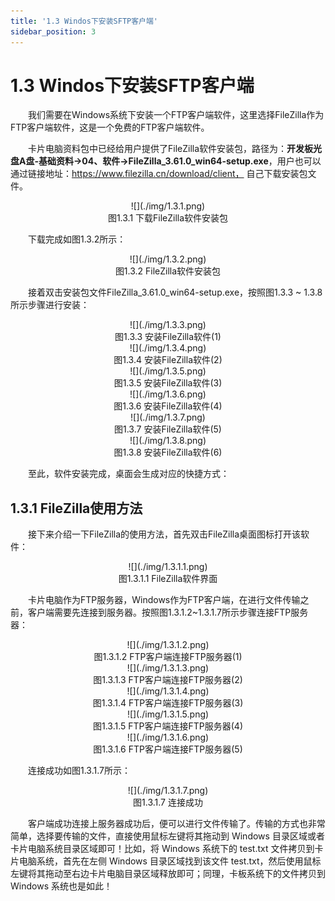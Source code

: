```yaml
---
title: '1.3 Windos下安装SFTP客户端'
sidebar_position: 3
---
```


# 1.3 Windos下安装SFTP客户端

&emsp;&emsp;我们需要在Windows系统下安装一个FTP客户端软件，这里选择FileZilla作为FTP客户端软件，这是一个免费的FTP客户端软件。

&emsp;&emsp;卡片电脑资料包中已经给用户提供了FileZilla软件安装包，路径为：**开发板光盘A盘-基础资料->04、软件->FileZilla_3.61.0_win64-setup.exe**，用户也可以通过链接地址：https://www.filezilla.cn/download/client， 自己下载安装包文件。


<center>
![](./img/1.3.1.png)<br />
图1.3.1 下载FileZilla软件安装包
</center>

&emsp;&emsp;下载完成如图1.3.2所示：

<center>
![](./img/1.3.2.png)<br />
图1.3.2 FileZilla软件安装包
</center>

&emsp;&emsp;接着双击安装包文件FileZilla_3.61.0_win64-setup.exe，按照图1.3.3 ~ 1.3.8所示步骤进行安装：

<center>
![](./img/1.3.3.png)<br />
图1.3.3 安装FileZilla软件(1)
</center>

<center>
![](./img/1.3.4.png)<br />
图1.3.4 安装FileZilla软件(2)
</center>

<center>
![](./img/1.3.5.png)<br />
图1.3.5 安装FileZilla软件(3)
</center>

<center>
![](./img/1.3.6.png)<br />
图1.3.6 安装FileZilla软件(4)
</center>

<center>
![](./img/1.3.7.png)<br />
图1.3.7 安装FileZilla软件(5)
</center>

<center>
![](./img/1.3.8.png)<br />
图1.3.8 安装FileZilla软件(6)
</center>

&emsp;&emsp;至此，软件安装完成，桌面会生成对应的快捷方式：

## 1.3.1 FileZilla使用方法

&emsp;&emsp;接下来介绍一下FileZilla的使用方法，首先双击FileZilla桌面图标打开该软件：

<center>
![](./img/1.3.1.1.png)<br />
图1.3.1.1 FileZilla软件界面
</center>

&emsp;&emsp;卡片电脑作为FTP服务器，Windows作为FTP客户端，在进行文件传输之前，客户端需要先连接到服务器。按照图1.3.1.2~1.3.1.7所示步骤连接FTP服务器：

<center>
![](./img/1.3.1.2.png)<br />
图1.3.1.2 FTP客户端连接FTP服务器(1)
</center>

<center>
![](./img/1.3.1.3.png)<br />
图1.3.1.3 FTP客户端连接FTP服务器(2)
</center>

<center>
![](./img/1.3.1.4.png)<br />
图1.3.1.4 FTP客户端连接FTP服务器(3)
</center>

<center>
![](./img/1.3.1.5.png)<br />
图1.3.1.5 FTP客户端连接FTP服务器(4)
</center>

<center>
![](./img/1.3.1.6.png)<br />
图1.3.1.6 FTP客户端连接FTP服务器(5)
</center>

&emsp;&emsp;连接成功如图1.3.1.7所示：

<center>
![](./img/1.3.1.7.png)<br />
图1.3.1.7 连接成功
</center>

&emsp;&emsp;客户端成功连接上服务器成功后，便可以进行文件传输了。传输的方式也非常简单，选择要传输的文件，直接使用鼠标左键将其拖动到 Windows 目录区域或者 卡片电脑系统目录区域即可！比如，将 Windows 系统下的 test.txt 文件拷贝到卡片电脑系统，首先在左侧 Windows 目录区域找到该文件 test.txt，然后使用鼠标左键将其拖动至右边卡片电脑目录区域释放即可；同理，卡板系统下的文件拷贝到 Windows 系统也是如此！














